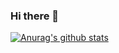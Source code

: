 ### Hi there 👋

[![Anurag's github stats](https://github-readme-stats.vercel.app/api?username=tarekhassan410)](https://github.com/anuraghazra/github-readme-stats)

